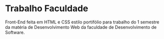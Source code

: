 # Trabalho Faculdade
Front-End feita em HTML e CSS estilo portifólio para trabalho do 1 semestre da matéria de Desenvolvimento Web da faculdade de Desenvolvimento de Software.

